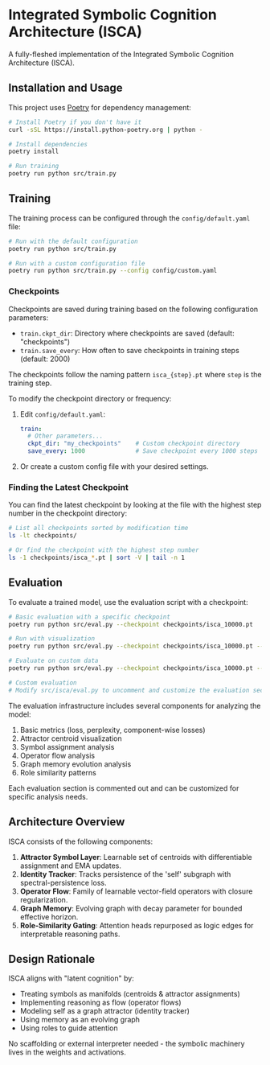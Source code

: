 # Integrated Symbolic Cognition Architecture (ISCA)

A fully-fleshed implementation of the Integrated Symbolic Cognition Architecture (ISCA).

## Installation and Usage

This project uses [Poetry](https://python-poetry.org/) for dependency management:

```bash
# Install Poetry if you don't have it
curl -sSL https://install.python-poetry.org | python -

# Install dependencies
poetry install

# Run training
poetry run python src/train.py
```

## Training

The training process can be configured through the `config/default.yaml` file:

```bash
# Run with the default configuration
poetry run python src/train.py

# Run with a custom configuration file
poetry run python src/train.py --config config/custom.yaml
```

### Checkpoints

Checkpoints are saved during training based on the following configuration parameters:

- `train.ckpt_dir`: Directory where checkpoints are saved (default: "checkpoints")
- `train.save_every`: How often to save checkpoints in training steps (default: 2000)

The checkpoints follow the naming pattern `isca_{step}.pt` where `step` is the training step.

To modify the checkpoint directory or frequency:

1. Edit `config/default.yaml`:
   ```yaml
   train:
     # Other parameters...
     ckpt_dir: "my_checkpoints"    # Custom checkpoint directory
     save_every: 1000              # Save checkpoint every 1000 steps
   ```

2. Or create a custom config file with your desired settings.

### Finding the Latest Checkpoint

You can find the latest checkpoint by looking at the file with the highest step number in the checkpoint directory:

```bash
# List all checkpoints sorted by modification time
ls -lt checkpoints/

# Or find the checkpoint with the highest step number
ls -1 checkpoints/isca_*.pt | sort -V | tail -n 1
```

## Evaluation

To evaluate a trained model, use the evaluation script with a checkpoint:

```bash
# Basic evaluation with a specific checkpoint
poetry run python src/eval.py --checkpoint checkpoints/isca_10000.pt

# Run with visualization
poetry run python src/eval.py --checkpoint checkpoints/isca_10000.pt --visualize --save_plots plots/

# Evaluate on custom data
poetry run python src/eval.py --checkpoint checkpoints/isca_10000.pt --eval_data path/to/eval/data.txt

# Custom evaluation
# Modify src/isca/eval.py to uncomment and customize the evaluation sections
```

The evaluation infrastructure includes several components for analyzing the model:

1. Basic metrics (loss, perplexity, component-wise losses)
2. Attractor centroid visualization
3. Symbol assignment analysis
4. Operator flow analysis 
5. Graph memory evolution analysis
6. Role similarity patterns

Each evaluation section is commented out and can be customized for specific analysis needs.

## Architecture Overview

ISCA consists of the following components:

1. **Attractor Symbol Layer**: Learnable set of centroids with differentiable assignment and EMA updates.
2. **Identity Tracker**: Tracks persistence of the 'self' subgraph with spectral-persistence loss.
3. **Operator Flow**: Family of learnable vector-field operators with closure regularization.
4. **Graph Memory**: Evolving graph with decay parameter for bounded effective horizon.
5. **Role-Similarity Gating**: Attention heads repurposed as logic edges for interpretable reasoning paths.

## Design Rationale

ISCA aligns with "latent cognition" by:

- Treating symbols as manifolds (centroids & attractor assignments)
- Implementing reasoning as flow (operator flows)
- Modeling self as a graph attractor (identity tracker)
- Using memory as an evolving graph
- Using roles to guide attention

No scaffolding or external interpreter needed - the symbolic machinery lives in the weights and activations.
